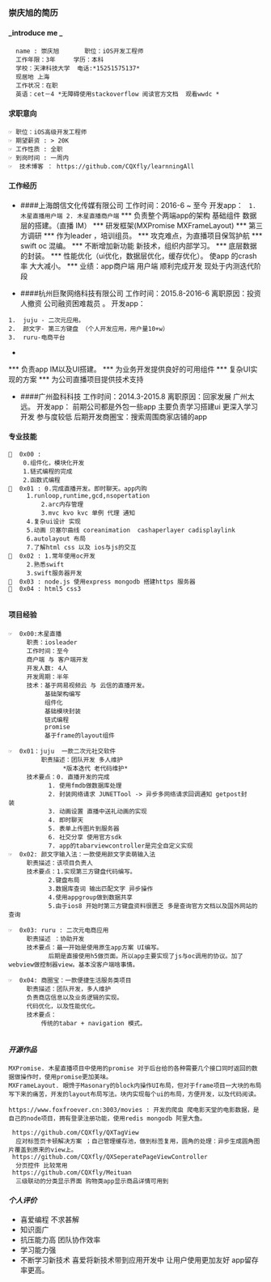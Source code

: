 ### 崇庆旭的简历

#### _introduce me _
```
  name : 崇庆旭       职位：iOS开发工程师
  工作年限：3年     学历：本科
  学校：天津科技大学  电话:*15251575137* 
  现居地 上海
  工作状况：在职 
  英语：cet－4 *无障碍使用stackoverflow 阅读官方文档  观看wwdc *
```
#### 求职意向

```
☞ 职位：iOS高级开发工程师
☞ 期望薪资 : > 20K
☞ 工作性质 : 全职
☞ 到岗时间 : 一周内
☞  技术博客 ： https://github.com/CQXfly/learnningAll

```
#### 工作经历
* ####上海朗信文化传媒有限公司 工作时间：2016-6 ~ 至今 开发app：
	``` 1. 木星直播用户端 2. 木星直播商户端```
*** 负责整个两端app的架构 基础组件 数据层的搭建。（直播 IM）
*** 研发框架(MXPromise MXFrameLayout)
*** 第三方调研
*** 作为leader ，培训组员。
*** 攻克难点，为直播项目保驾护航
*** swift oc 混编。
*** 不断增加新功能 新技术，组织内部学习。
*** 底层数据的封装。
*** 性能优化（ui优化，数据层优化，缓存优化）。 使app 的crash率 大大减小。
*** 业绩：app商户端 用户端 顺利完成开发 现处于内测迭代阶段
	
* ####杭州巨聚网络科技有限公司 工作时间：2015.8-2016-6 离职原因：投资人撤资 公司融资困难裁员 。
 开发app：

```
1.  juju - 二次元应用。
2.  颜文字- 第三方键盘 （个人开发应用，用户量10+w）
3.  ruru-电商平台
```
	
* 
*** 负责app IM以及UI搭建。 
*** 为业务开发提供良好的可用组件
*** 复杂UI实现的方案
*** 为公司直播项目提供技术支持

* ####广州盈科科技 工作时间：2014.3-2015.8 离职原因：回家发展 广州太远。 
  开发app：
  前期公司都是外包一些app 主要负责学习搭建ui 更深入学习开发 参与度较低
  后期开发商圈宝：搜索周围商家店铺的app

#### 专业技能
```
🐲  0x00 :
	0.组件化，模块化开发
	1.链式编程的完成
	2.函数式编程
🐲  0x01 : 0.完成直播开发。即时聊天。app内购
	 1.runloop,runtime,gcd,nsopertation
         2.arc内存管理
         3.mvc kvo kvc 单例 代理 通知 
	 4.复杂ui设计 实现
	 5.动画 贝塞尔曲线 coreanimation  cashaperlayer cadisplaylink
	 6.autolayout 布局 
	 7.了解html css 以及 ios与js的交互
🐲  0x02 : 1.常年使用oc开发
  	 2.熟悉swift
	 3.swift服务器开发
🐲  0x03 : node.js 使用express mongodb 搭建https 服务器 
🐲  0x04 : html5 css3
	 
```
#### 项目经验
```
☞  0x00:木星直播 
	 职责：iosleader 
	 工作时间：至今
	 商户端 与 客户端开发
	 开发人数: 4人
	 开发周期：半年
	 技术：基于网易视频云 与 云信的直播开发。
	      基础架构编写
	      组件化
	      基础模块封装
	      链式编程
	      promise
	      基于frame的layout组件
 
☞  0x01：juju  一款二次元社交软件
         职责描述：团队开发 多人维护
	    	   *版本迭代 老代码维护*
	 技术要点：0. 直播开发的完成
		   1. 使用fmdb做数据库处理
		   2. 封装网络请求 JUNETTool -> 异步多网络请求回调通知 getpost封						装
		   3. 动画设置 直播中送礼动画的实现
		   4. 即时聊天
		   5. 表单上传图片到服务器
		   6. 社交分享 使用官方sdk
		   7. app的tabarviewcontroller是完全自定义实现 
☞  0x02: 颜文字输入法：一款使用颜文字卖萌输入法
	 职责描述：该项目负责人
	 技术要点：1.实现第三方键盘代码编写。
		   2.键盘布局 
		   3.数据库查词 输出匹配文字 异步操作
		   4.使用appgroup做到数据共享
		   5.由于ios8 开始时第三方键盘资料很匮乏 多是查询官方文档以及国外网站的查询

☞  0x03: ruru : 二次元电商应用
	 职责描述 ：协助开发
	 技术要点：最一开始是使用原生app方案 UI编写。
		   后期是直接使用h5做页面。所以app主要实现了js与oc调用的协议。加了webview做控制器view。基本没客户端啥事情。

☞  0x04: 商圈宝：一款便捷生活服务类项目
	 职责描述：团队开发，多人维护
	 负责商店信息以及业务逻辑的实现。
	 代码优化，以及性能优化。
	 技术要点：
		 传统的tabar + navigation 模式。
		
```
#### *开源作品*
```
MXPromise. 木星直播项目中使用的promise 对于后台给的各种需要几个接口同时返回的数据做操作时，使用promise更加美味。
MXFrameLayout. 眼馋于Masonary的block内操作UI布局，但对于frame项目一大块的布局写下来的痛苦，开发的layout布局写法。块内实现每个ui的布局，方便开发，以及代码阅读。

https://www.foxfroever.cn:3003/movies : 开发的爬虫 爬电影天堂的电影数据，是自己的node项目，拥有登录注册功能，使用redis mongodb 阿里大鱼。

 https://github.com/CQXfly/QXTagView 
  应对标签页卡顿解决方案 ；自己管理缓存池，做到标签复用，圆角的处理：异步生成圆角图片覆盖到原来的view上。
 https://github.com/CQXfly/QXSeperatePageViewController
  分页控件 比较常用 
 https://github.com/CQXfly/Meituan
  三级联动的分类显示界面 购物类app显示商品详情可用到
```
#### _个人评价_
* 喜爱编程 不求甚解
* 知识面广
* 抗压能力高  团队协作效率
* 学习能力强
* 不断学习新技术 喜爱将新技术带到应用开发中 让用户使用更加友好 app留存率更高。

